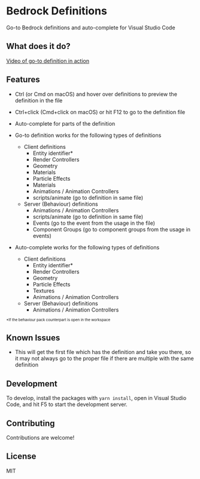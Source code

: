 # Bedrock Definitions

Go-to Bedrock definitions and auto-complete for Visual Studio Code

## What does it do?
[Video of go-to definition in action](https://streamable.com/k3bel)

## Features

- Ctrl (or Cmd on macOS) and hover over definitions to preview the definition in the file
- Ctrl+click (Cmd+click on macOS) or hit F12 to go to the definition file
- Auto-complete for parts of the definition

- Go-to definition works for the following types of definitions
  - Client definitions
    - Entity identifier*
    - Render Controllers
    - Geometry
    - Materials
    - Particle Effects
    - Materials
    - Animations / Animation Controllers
    - scripts/animate (go to definition in same file)
  - Server (Behaviour) definitions 
    - Animations / Animation Controllers
    - scripts/animate (go to definition in same file)
    - Events (go to the event from the usage in the file)
    - Component Groups (go to component groups from the usage in events)

- Auto-complete works for the following types of definitions
  - Client definitions
    - Entity identifier*
    - Render Controllers
    - Geometry
    - Particle Effects
    - Textures
    - Animations / Animation Controllers
  - Server (Behaviour) definitions 
    - Animations / Animation Controllers

<sub><sup>*If the behaviour pack counterpart is open in the workspace</sup></sub>

## Known Issues

- This will get the first file which has the definition and take you there, so it may not always go to the proper file if there are multiple with the same definition

## Development

To develop, install the packages with `yarn install`, open in Visual Studio Code, and hit F5 to start the development server.

## Contributing

Contributions are welcome!

## License

MIT